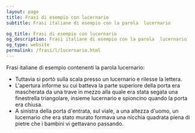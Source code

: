 ```yaml
---
layout: page
title: Frasi di esempio con lucernario 
subtitle: Frasi italiane di esempio con la parola  lucernario

og_title: Frasi di esempio con lucernario 
og_description: Frasi italiane di esempio con la parola  lucernario
og_type: website
permalink: /frasi/l/lucernario.html
---
```


Frasi italiane di esempio contenenti la parola lucernario:


- Tuttavia si portò sulla scala presso un lucernario e rilesse la lettera.
- L'apertura informe su cui batteva la parte superiore della porta era mascherata da una trave in mezzo alla quale era stata segata una finestrella triangolare, insieme lucernario e spioncino quando la porta era chiusa.
- A sinistra della porta d'entrata, sul viale, a una altezza d'uomo, un lucernario che era stato murato formava una nicchia quadrata piena di pietre che i bambini vi gettavano passando.
